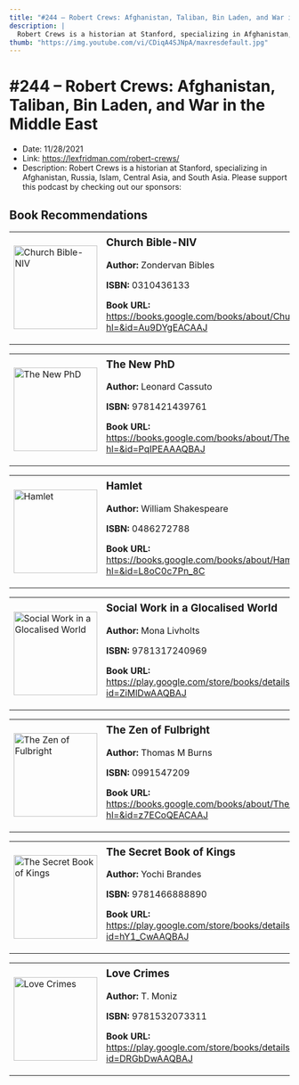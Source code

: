 ```yaml
---
title: "#244 – Robert Crews: Afghanistan, Taliban, Bin Laden, and War in the Middle East"
description: |
  Robert Crews is a historian at Stanford, specializing in Afghanistan, Russia, Islam, Central Asia, and South Asia. Please support this podcast by checking out our sponsors:"
thumb: "https://img.youtube.com/vi/CDiqA4SJNpA/maxresdefault.jpg"
---
```


# #244 – Robert Crews: Afghanistan, Taliban, Bin Laden, and War in the Middle East

  - Date: 11/28/2021
  - Link: https://lexfridman.com/robert-crews/
  - Description: Robert Crews is a historian at Stanford, specializing in Afghanistan, Russia, Islam, Central Asia, and South Asia. Please support this podcast by checking out our sponsors:

## Book Recommendations

<table style="border: none;"><tr style="border: none;"><td style="border: none;"><img src="https://books.google.com/books/content?id=Au9DYgEACAAJ&printsec=frontcover&img=1&zoom=1&source=gbs_api" alt="Church Bible-NIV" width="150" style="vertical-align: top;"></td><td style="border: none; vertical-align: top;"><h3 style='margin-top: 5'>Church Bible-NIV</h3><p><strong>Author:</strong> Zondervan Bibles</p><p><strong>ISBN:</strong> 0310436133</p><p><strong>Book URL:</strong> <a href="https://books.google.com/books/about/Church_Bible_NIV.html?hl=&id=Au9DYgEACAAJ">https://books.google.com/books/about/Church_Bible_NIV.html?hl=&id=Au9DYgEACAAJ</a></p></td></tr></table>
<table style="border: none;"><tr style="border: none;"><td style="border: none;"><img src="https://books.google.com/books/content?id=PqIPEAAAQBAJ&printsec=frontcover&img=1&zoom=1&edge=curl&source=gbs_api" alt="The New PhD" width="150" style="vertical-align: top;"></td><td style="border: none; vertical-align: top;"><h3 style='margin-top: 5'>The New PhD</h3><p><strong>Author:</strong> Leonard Cassuto</p><p><strong>ISBN:</strong> 9781421439761</p><p><strong>Book URL:</strong> <a href="https://books.google.com/books/about/The_New_PhD.html?hl=&id=PqIPEAAAQBAJ">https://books.google.com/books/about/The_New_PhD.html?hl=&id=PqIPEAAAQBAJ</a></p></td></tr></table>
<table style="border: none;"><tr style="border: none;"><td style="border: none;"><img src="https://books.google.com/books/content?id=L8oC0c7Pn_8C&printsec=frontcover&img=1&zoom=1&source=gbs_api" alt="Hamlet" width="150" style="vertical-align: top;"></td><td style="border: none; vertical-align: top;"><h3 style='margin-top: 5'>Hamlet</h3><p><strong>Author:</strong> William Shakespeare</p><p><strong>ISBN:</strong> 0486272788</p><p><strong>Book URL:</strong> <a href="https://books.google.com/books/about/Hamlet.html?hl=&id=L8oC0c7Pn_8C">https://books.google.com/books/about/Hamlet.html?hl=&id=L8oC0c7Pn_8C</a></p></td></tr></table>
<table style="border: none;"><tr style="border: none;"><td style="border: none;"><img src="https://books.google.com/books/content?id=ZiMlDwAAQBAJ&printsec=frontcover&img=1&zoom=1&edge=curl&source=gbs_api" alt="Social Work in a Glocalised World" width="150" style="vertical-align: top;"></td><td style="border: none; vertical-align: top;"><h3 style='margin-top: 5'>Social Work in a Glocalised World</h3><p><strong>Author:</strong> Mona Livholts</p><p><strong>ISBN:</strong> 9781317240969</p><p><strong>Book URL:</strong> <a href="https://play.google.com/store/books/details?id=ZiMlDwAAQBAJ">https://play.google.com/store/books/details?id=ZiMlDwAAQBAJ</a></p></td></tr></table>
<table style="border: none;"><tr style="border: none;"><td style="border: none;"><img src="https://books.google.com/books/content?id=z7ECoQEACAAJ&printsec=frontcover&img=1&zoom=1&source=gbs_api" alt="The Zen of Fulbright" width="150" style="vertical-align: top;"></td><td style="border: none; vertical-align: top;"><h3 style='margin-top: 5'>The Zen of Fulbright</h3><p><strong>Author:</strong> Thomas M Burns</p><p><strong>ISBN:</strong> 0991547209</p><p><strong>Book URL:</strong> <a href="https://books.google.com/books/about/The_Zen_of_Fulbright.html?hl=&id=z7ECoQEACAAJ">https://books.google.com/books/about/The_Zen_of_Fulbright.html?hl=&id=z7ECoQEACAAJ</a></p></td></tr></table>
<table style="border: none;"><tr style="border: none;"><td style="border: none;"><img src="https://books.google.com/books/content?id=hY1_CwAAQBAJ&printsec=frontcover&img=1&zoom=1&edge=curl&source=gbs_api" alt="The Secret Book of Kings" width="150" style="vertical-align: top;"></td><td style="border: none; vertical-align: top;"><h3 style='margin-top: 5'>The Secret Book of Kings</h3><p><strong>Author:</strong> Yochi Brandes</p><p><strong>ISBN:</strong> 9781466888890</p><p><strong>Book URL:</strong> <a href="https://play.google.com/store/books/details?id=hY1_CwAAQBAJ">https://play.google.com/store/books/details?id=hY1_CwAAQBAJ</a></p></td></tr></table>
<table style="border: none;"><tr style="border: none;"><td style="border: none;"><img src="https://books.google.com/books/content?id=DRGbDwAAQBAJ&printsec=frontcover&img=1&zoom=1&edge=curl&source=gbs_api" alt="Love Crimes" width="150" style="vertical-align: top;"></td><td style="border: none; vertical-align: top;"><h3 style='margin-top: 5'>Love Crimes</h3><p><strong>Author:</strong> T. Moniz</p><p><strong>ISBN:</strong> 9781532073311</p><p><strong>Book URL:</strong> <a href="https://play.google.com/store/books/details?id=DRGbDwAAQBAJ">https://play.google.com/store/books/details?id=DRGbDwAAQBAJ</a></p></td></tr></table>
